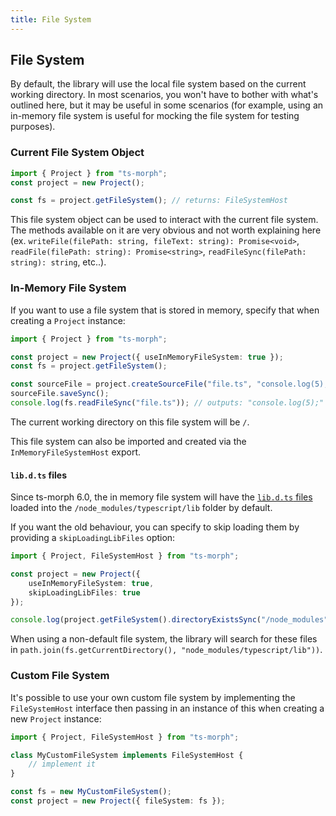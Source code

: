 ```yaml
---
title: File System
---
```


## File System

By default, the library will use the local file system based on the current working directory. In most scenarios, you won't have to bother with what's outlined here, but it may be useful in some scenarios (for example, using an in-memory file system is useful for mocking the file system for testing purposes).

### Current File System Object

```ts
import { Project } from "ts-morph";
const project = new Project();

const fs = project.getFileSystem(); // returns: FileSystemHost
```

This file system object can be used to interact with the current file system. The methods available on it are very obvious and not worth explaining
here (ex. `writeFile(filePath: string, fileText: string): Promise<void>`, `readFile(filePath: string): Promise<string>`, `readFileSync(filePath: string): string`, etc..).

### In-Memory File System

If you want to use a file system that is stored in memory, specify that when creating a `Project` instance:

```ts
import { Project } from "ts-morph";

const project = new Project({ useInMemoryFileSystem: true });
const fs = project.getFileSystem();

const sourceFile = project.createSourceFile("file.ts", "console.log(5);");
sourceFile.saveSync();
console.log(fs.readFileSync("file.ts")); // outputs: "console.log(5);"
```

The current working directory on this file system will be `/`.

This file system can also be imported and created via the `InMemoryFileSystemHost` export.

#### `lib.d.ts` files

Since ts-morph 6.0, the in memory file system will have the [`lib.d.ts` files](https://github.com/Microsoft/TypeScript/tree/master/lib) loaded into the `/node_modules/typescript/lib` folder by default.

If you want the old behaviour, you can specify to skip loading them by providing a `skipLoadingLibFiles` option:

```ts ignore-error: 1109
import { Project, FileSystemHost } from "ts-morph";

const project = new Project({
    useInMemoryFileSystem: true,
    skipLoadingLibFiles: true
});

console.log(project.getFileSystem().directoryExistsSync("/node_modules")); // false
```

When using a non-default file system, the library will search for these files in `path.join(fs.getCurrentDirectory(), "node_modules/typescript/lib"))`.

### Custom File System

It's possible to use your own custom file system by implementing the `FileSystemHost` interface then passing in an instance of this when creating a new `Project` instance:

```ts ignore-error: 2420, 2345, 2740
import { Project, FileSystemHost } from "ts-morph";

class MyCustomFileSystem implements FileSystemHost {
    // implement it
}

const fs = new MyCustomFileSystem();
const project = new Project({ fileSystem: fs });
```
